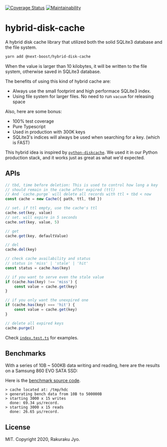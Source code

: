 [![Coverage Status](https://coveralls.io/repos/github/next-boost/hybrid-disk-cache/badge.svg?branch=master)](https://coveralls.io/github/next-boost/hybrid-disk-cache?branch=master) [![Maintainability](https://api.codeclimate.com/v1/badges/270469eb02421e5c7547/maintainability)](https://codeclimate.com/github/next-boost/hybrid-disk-cache/maintainability)

# hybrid-disk-cache

A hybrid disk cache library that utilized both the solid SQLite3 database and the file system.

```bash
yarn add @next-boost/hybrid-disk-cache
```

When the value is larger than 10 kilobytes, it will be written to the file system, otherwise saved in SQLite3 database.

The benefits of using this kind of hybrid cache are:

- Always use the small footprint and high performace SQLite3 index.
- Using file system for larger files. No need to run `vacuum` for releasing space

Also, here are some bonus:

- 100% test coverage
- Pure Typescript
- Used in production with 300K keys
- SQLite3's indices will always be used when searching for a key. (which is FAST)

This hybrid idea is inspired by [`python-diskcache`](https://github.com/grantjenks/python-diskcache). We used it in our Python production stack, and it works just as great as what we'd expected.

## APIs

```javascript
// tbd, time before deletion: This is used to control how long a key
// should remain in the cache after expired (ttl)
// And `cache.purge` will delete all records with ttl + tbd < now
const cache = new Cache({ path, ttl, tbd })

// set. if ttl empty, use the cache's ttl
cache.set(key, value)
// set. will expire in 5 seconds
cache.set(key, value, 5)

// get
cache.get(key, defaultValue)

// del
cache.del(key)

// check cache availability and status
// status in 'miss' | 'stale' | 'hit'
const status = cache.has(key)

// if you want to serve even the stale value
if (cache.has(key) !== 'miss') {
    const value = cache.get(key)
}

// if you only want the unexpired one
if (cache.has(key) === 'hit') {
    const value = cache.get(key)
}

// delete all expired keys
cache.purge()
```

Check [`index.test.ts`](https://github.com/next-boost/hybrid-disk-cache/blob/master/test/index.test.ts) for examples.

## Benchmarks

With a series of 10B ~ 500KB data writing and reading, here are the results on a Samsung 860 EVO SATA SSD:

Here is the [benchmark source code](https://github.com/next-boost/hybrid-disk-cache/blob/master/src/bench.ts).

```
> cache located at: /tmp/hdc
> generating bench data from 10B to 500000B
> starting 3000 x 15 writes
  done: 69.34 μs/record.
> starting 3000 x 15 reads
  done: 26.65 μs/record.
```

## License

MIT. Copyright 2020, Rakuraku Jyo.
